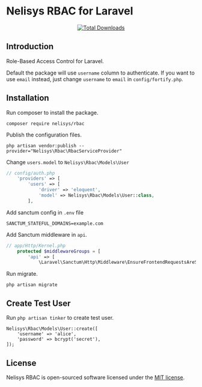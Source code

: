 # Nelisys RBAC for Laravel

<p align="center">
    <a href="https://packagist.org/packages/nelisys/rbac"><img src="https://poser.pugx.org/nelisys/rbac/d/total.svg" alt="Total Downloads"></a>
</p>

## Introduction

Role-Based Access Control for Laravel.

Default the package will use `username` column to authenticate. If you want to use `email` instead, just change `username` to `email` in `config/fortify.php`.

## Installation

Run composer to install the package.

```
composer require nelisys/rbac
```

Publish the configuration files.

```
php artisan vendor:publish --provider="Nelisys\Rbac\RbacServiceProvider"
```

Change `users.model` to `Nelisys\Rbac\Models\User`

```php
// config/auth.php
    'providers' => [
        'users' => [
            'driver' => 'eloquent',
            'model' => Nelisys\Rbac\Models\User::class,
        ],
```

Add sanctum config in `.env` file

```
SANCTUM_STATEFUL_DOMAINS=example.com
```

Add Sanctum middleware in `api`.

```php
// app/Http/Kernel.php
    protected $middlewareGroups = [
        'api' => [
            \Laravel\Sanctum\Http\Middleware\EnsureFrontendRequestsAreStateful::class,
```

Run migrate.

```
php artisan migrate
```

## Create Test User

Run `php artisan tinker` to create test user.

```
Nelisys\Rbac\Models\User::create([
    'username' => 'alice',
    'password' => bcrypt('secret'),
]);
```

## License

Nelisys RBAC is open-sourced software licensed under the [MIT license](LICENSE.md).
